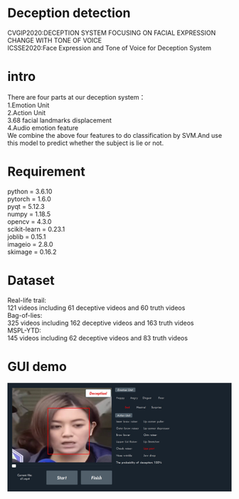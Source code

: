 # Deception detection
CVGIP2020:DECEPTION SYSTEM FOCUSING ON FACIAL EXPRESSION CHANGE WITH TONE OF VOICE\
ICSSE2020:Face Expression and Tone of Voice for Deception System
# intro
There are four parts at our deception system：\
1.Emotion Unit\
2.Action Unit\
3.68 facial landmarks displacement\
4.Audio emotion feature\
We combine the above four features to do classification by SVM.And use this model to predict whether the subject is lie or not.
# Requirement
python = 3.6.10\
pytorch = 1.6.0\
pyqt = 5.12.3\
numpy = 1.18.5\
opencv = 4.3.0\
scikit-learn = 0.23.1\
joblib = 0.15.1\
imageio = 2.8.0\
skimage = 0.16.2
# Dataset
Real-life trail:\
121 videos including 61 deceptive videos and 60 truth videos\
Bag-of-lies:\
325 videos including 162 deceptive videos and 163 truth videos\
MSPL-YTD:\
145 videos including 62 deceptive videos and 83 truth videos
# GUI demo
![image](https://github.com/come880412/Deception_detection/blob/main/demo.jpg)
